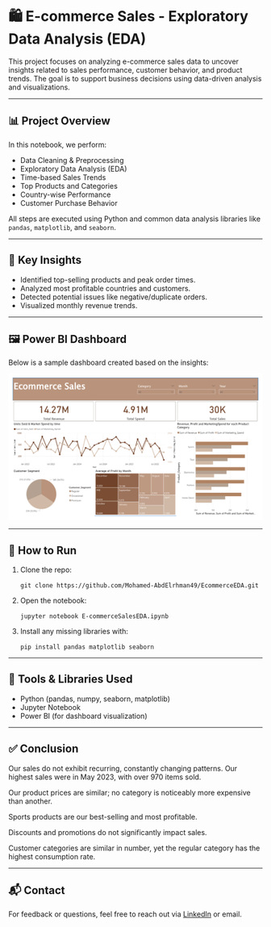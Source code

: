 
# 🛍️ E-commerce Sales - Exploratory Data Analysis (EDA)

This project focuses on analyzing e-commerce sales data to uncover insights related to sales performance, customer behavior, and product trends. The goal is to support business decisions using data-driven analysis and visualizations.

---

## 📊 Project Overview

In this notebook, we perform:

- Data Cleaning & Preprocessing
- Exploratory Data Analysis (EDA)
- Time-based Sales Trends
- Top Products and Categories
- Country-wise Performance
- Customer Purchase Behavior

All steps are executed using Python and common data analysis libraries like `pandas`, `matplotlib`, and `seaborn`.

---

## 🧠 Key Insights

- Identified top-selling products and peak order times.
- Analyzed most profitable countries and customers.
- Detected potential issues like negative/duplicate orders.
- Visualized monthly revenue trends.



---

## 🖼️ Power BI Dashboard

Below is a sample dashboard created based on the insights:

![Power BI Dashboard](Screenshots\powerbi_dashboard.png)

---

## 🚀 How to Run

1. Clone the repo:
   ```
   git clone https://github.com/Mohamed-AbdElrhman49/EcommerceEDA.git
   ```
2. Open the notebook:
   ```
   jupyter notebook E-commerceSalesEDA.ipynb
   ```
3. Install any missing libraries with:
   ```
   pip install pandas matplotlib seaborn
   ```

---

## 📌 Tools & Libraries Used

- Python (pandas, numpy, seaborn, matplotlib)
- Jupyter Notebook
- Power BI (for dashboard visualization)

---
## ✅ Conclusion

Our sales do not exhibit recurring, constantly changing patterns. Our highest sales were in May 2023, with over 970 items sold.

Our product prices are similar; no category is noticeably more expensive than another.

Sports products are our best-selling and most profitable.

Discounts and promotions do not significantly impact sales.

Customer categories are similar in number, yet the regular category has the highest consumption rate.



---
## 📬 Contact

For feedback or questions, feel free to reach out via [LinkedIn](https://www.linkedin.com/in/mohamed-abd-el-rahman-11b342234) or email.
